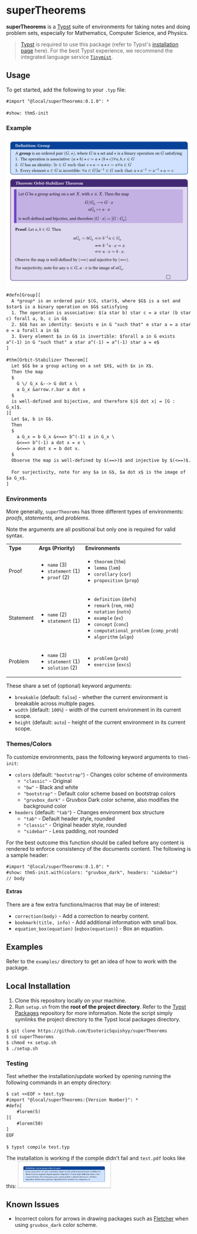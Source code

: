# superTheorems

**superTheorems** is a [Typst](https://github.com/typst/typst) suite of environments for taking notes and doing problem sets, especially for Mathematics, Computer Science, and Physics.

> [Typst](https://github.com/typst/typst) is required to use this package (refer to Typst's [installation page](https://github.com/typst/typst?tab=readme-ov-file#installation) here).
> For the best Typst experience, we recommend the integrated language service [`Tinymist`](https://github.com/Myriad-Dreamin/tinymist).

## Usage

To get started, add the following to your `.typ` file:

```typ
#import "@local/superTheorems:0.1.0": *

#show: thmS-init
```

### Example

![](/gallery/usage_example.svg)

```typ
#defn[Group][
  A *group* is an ordered pair $(G, star)$, where $G$ is a set and $star$ is a binary operation on $G$ satisfying
  1. The operation is associative: $(a star b) star c = a star (b star c) forall a, b, c in G$
  2. $G$ has an identity: $exists e in G "such that" e star a = a star e = a forall a in G$
  3. Every element $a in G$ is invertible: $forall a in G exists a^(-1) in G "such that" a star a^(-1) = a^(-1) star a = e$
]

#thm[Orbit-Stabilizer Theorem][
  Let $G$ be a group acting on a set $X$, with $x in X$.
  Then the map
  $
    G \/ G_x &--> G dot x \
    a G_x &arrow.r.bar a dot x
  $
  is well-defined and bijective, and therefore $|G dot x| = [G : G_x]$.
][
  Let $a, b in G$.
  Then
  $
    a G_x = b G_x &<==> b^(-1) a in G_x \
    &<==> b^(-1) a dot x = x \
    &<==> a dot x = b dot x.
  $
  Observe the map is well-defined by $(==>)$ and injective by $(<==)$.

  For surjectivity, note for any $a in G$, $a dot x$ is the image of $a G_x$.
]
```

### Environments

More generally, `superTheorems` has three different types of environments: _proofs_, _statements_, and _problems_.

Note the arguments are all positional but only one is required for valid syntax.
<table>
  <tr>
    <td><b>Type</b></td>
    <td><b>Args (Priority)</b></td>
    <td><b>Environments</b></td>
  </tr>
  <tr>
    <td>Proof</td>
    <td>
        <ul>
            <li><code>name</code> (3)</li>
            <li><code>statement</code> (1)</li>
            <li><code>proof</code> (2)</li>
        </ul>
    </td>
    <td>
        <ul>
            <li><code>theorem</code> (<code>thm</code>)</li>
            <li><code>lemma</code> (<code>lem</code>)</li>
            <li><code>corollary</code> (<code>cor</code>)</li>
            <li><code>proposition</code> (<code>prop</code>)</li>
        </ul>
    </td>
  </tr>

  <tr>
    <td>Statement</td>
    <td>
        <ul>
            <li><code>name</code> (2)</li>
            <li><code>statement</code> (1)</li>
        </ul>
    </td>
    <td>
        <ul>
            <li><code>definition</code> (<code>defn</code>)</li>
            <li><code>remark</code> (<code>rem</code>, <code>rmk</code>)</li>
            <li><code>notation</code> (<code>notn</code>)</li>
            <li><code>example</code> (<code>ex</code>)</li>
            <li><code>concept</code> (<code>conc</code>)</li>
            <li><code>computational_problem</code> (<code>comp_prob</code>)</li>
            <li><code>algorithm</code> (<code>algo</code>)</li>
        </ul>
    </td>
  </tr>

  <tr>
    <td>Problem</td>
    <td>
        <ul>
            <li><code>name</code> (3)</li>
            <li><code>statement</code> (1)</li>
            <li><code>solution</code> (2)</li>
        </ul>
    </td>
    <td>
        <ul>
            <li><code>problem</code> (<code>prob</code>)</li>
            <li><code>exercise</code> (<code>excs</code>)</li>
        </ul>
    </td>
  </tr>
</table>

These share a set of (optional) keyword arguments:
- `breakable` (default: `false`) - whether the current environment is breakable across multiple pages.
- `width` (default: `100%`) - width of the current environment in its current scope.
- `height` (default: `auto`) - height of the current environment in its current scope.

### Themes/Colors

To customize environments, pass the following keyword arguments to `thmS-init`:
- `colors` (default: `"bootstrap"`) - Changes color scheme of environments
    - `"classic"` - Original
    - `"bw"` - Black and white
    - `"bootstrap"` - Default color scheme based on bootstrap colors
    - `"gruvbox_dark"` - Gruvbox Dark color scheme, also modifies the background color
- `headers` (default: `"tab"`) - Changes environment box structure
    - `"tab"` - Default header style, rounded
    - `"classic"` - Original header style, rounded
    - `"sidebar"` - Less padding, not rounded

For the best outcome this function should be called before any content is rendered to enforce consistency of the documents content.
The following is a sample header:
```typ
#import "@local/superTheorems:0.1.0": *
#show: thmS-init.with(colors: "gruvbox_dark", headers: "sidebar")
// body
```

#### Extras

There are a few extra functions/macros that may be of interest:
- `correction(body)` - Add a correction to nearby content.
- `bookmark(title, info)` - Add additional information with small box.
- `equation_box(equation)` (`eqbox(equation)`) - Box an equation.



## Examples

Refer to the `examples/` directory to get an idea of how to work with the package.



## Local Installation

1. Clone this repository locally on your machine. 
2. Run `setup.sh` from the **root of the project directory**.
  Refer to the [Typst Packages](https://github.com/typst/packages) repository for more information.
  Note the script simply symlinks the project directory to the Typst local packages directory.

```console
$ git clone https://github.com/EsotericSquishyy/superTheorems
$ cd superTheorems
$ chmod +x setup.sh
$ ./setup.sh
```

### Testing

Test whether the installation/update worked by opening running the following commands in an empty directory:

```console
$ cat <<EOF > test.typ
#import "@local/superTheorems:{Version Number}": *
#defn[
    #lorem(5)
][
    #lorem(50)
]
EOF

$ typst compile test.typ
```
The installation is working if the compile didn't fail and `test.pdf` looks like this:
<img src="gallery/test_output.png" width="50%">

## Known Issues
- Incorrect colors for arrows in drawing packages such as [Fletcher](https://github.com/Jollywatt/typst-fletcher) when using `gruvbox_dark` color scheme.

